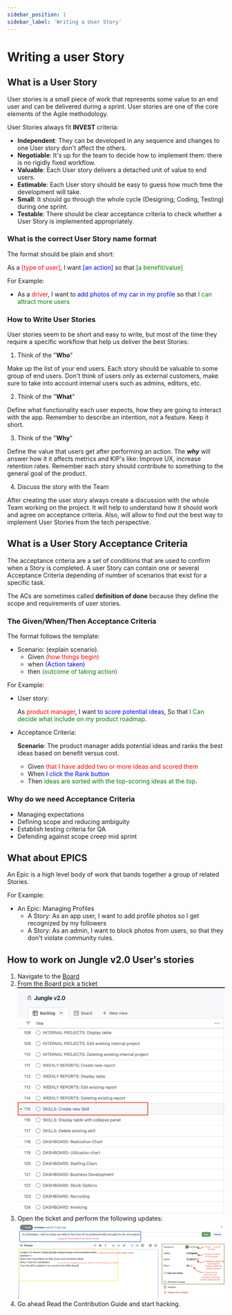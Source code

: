 ```yaml
---
sidebar_position: 1
sidebar_label: 'Writing a User Story'
---
```


# Writing a user Story

## What is a User Story

User stories is a small piece of work that represents some value to an end user and can be delivered during a sprint. User stories are one of the core elements of the Agile methodology.

User Stories always fit **INVEST** criteria:
- **Independent**: They can be developed in any sequence and changes to one User story don't affect the others.
- **Negotiable**: It's up for the team to decide how to implement them: there is no rigidly fixed workflow.
- **Valuable**: Each User story delivers a detached unit of value to end users.
- **Estimable**: Each User story should be easy to guess how much time the development will take.
- **Small**: It should go through the whole cycle (Designing, Coding, Testing) during one sprint.
- **Testable**: There should be clear acceptance criteria to check whether a User Story is implemented appropriately.

### What is the correct User Story name format

The format should be plain and short:

As a <font color="red">[type of user]</font>, I want <font color="blue">[an action]</font> so that <font color="green">[a benefit/value]</font>

For Example:

- As a <font color="red">driver</font>, I want to <font color="blue">add photos of my car in my profile</font> so that <font color="green">I can attract more users</font>

### How to Write User Stories

User stories seem to be short and easy to write, but most of the time they require a specific workflow that help us deliver the best Stories:

1. Think of the "**Who**"

  Make up the list of your end users. Each story should be valuable to some group of end users. Don't think of users only as external customers, make sure to take into account internal users such as admins, editors, etc.

2. Think of the "**What**"

  Define what functionality each user expects, how they are going to interact with the app. Remember to describe an intention, not a feature. Keep it short. 

3. Think of the "**Why**"

  Define the value that users get after performing an action. The ***why*** will answer how it it affects metrics and KIP's like: Improve UX, increase retention rates. Remember each story should contribute to something to the general goal of the product.

4. Discuss the story with the Team

  After creating the user story always create a discussion with the whole Team working on the project. It will help to understand how it should work and agree on acceptance criteria. Also, will allow to find out the best way to implement User Stories from the tech perspective. 

## What is a User Story Acceptance Criteria

The acceptance criteria are a set of conditions that are used to confirm when a Story is completed. A user Story can contain one or several Acceptance Criteria depending of number of scenarios that exist for a specific task. 

The ACs are sometimes called **definition of done** because they define the scope and requirements of user stories. 

### The Given/When/Then Acceptance Criteria

The format follows the template:

* Scenario: (explain scenario). 
  * Given <font color="red">(how things begin)</font>
  * when <font color="blue">(Action taken)</font> 
  * then <font color="green">(outcome of taking action)</font>

For Example:

* User story:

  As <font color="red">product manager</font>, I want <font color="blue">to score potential ideas</font>,
  So that <font color="green">I Can decide what include on my product roadmap</font>.

* Acceptance Criteria:

  **Scenario**: The product manager adds potential ideas and ranks the best ideas based on benefit versus cost.

  - Given <font color="red">that I have added two or more ideas and scored them</font>
  - When <font color="blue">I click the Rank button</font>
  - Then <font color="green">ideas are sorted with the top-scoring ideas at the top</font>.

### Why do we need Acceptance Criteria

- Managing expectations
- Defining scope and reducing ambiguity
- Establish testing criteria for QA
- Defending against scope creep mid sprint

## What about EPICS

An Epic is a high level body of work that bands together a group of related Stories.

For Example:

* An Epic: Managing Profiles
  * A Story: As an app user, I want to add profile photos so I get recognized by my followers
  * A Story: As an admin, I want to block photos from users, so that they don't violate community rules.

## How to work on Jungle v2.0 User's stories

1. Navigate to the [Board](https://github.com/orgs/Mango-chango/projects/3)
2. From the Board pick a ticket
![Board 1](../assets/board_1.png)
3. Open the ticket and perform the following updates:
![Board 2](../assets/board_3.png)
4. Go ahead Read the Contribution Guide and start hacking.
